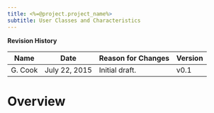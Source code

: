 ```yaml
---
title: <%=@project.project_name%>
subtitle: User Classes and Characteristics
---
```


**Revision History**

|Name|Date|Reason for Changes|Version|
|----|----|------------------|-------|
|G. Cook| July 22, 2015 | Initial draft. | v0.1 |

# Overview
<!-- A brief description of the feature -->
